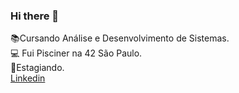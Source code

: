 ### Hi there 👋
 :books:Cursando Análise e Desenvolvimento de Sistemas.<br>
 :computer: Fui Pisciner na 42 São Paulo.<br>
 :briefcase:Estagiando.<br>
[ Linkedin](https://www.linkedin.com/in/nathalia-mendon%C3%A7a-084705252/)


